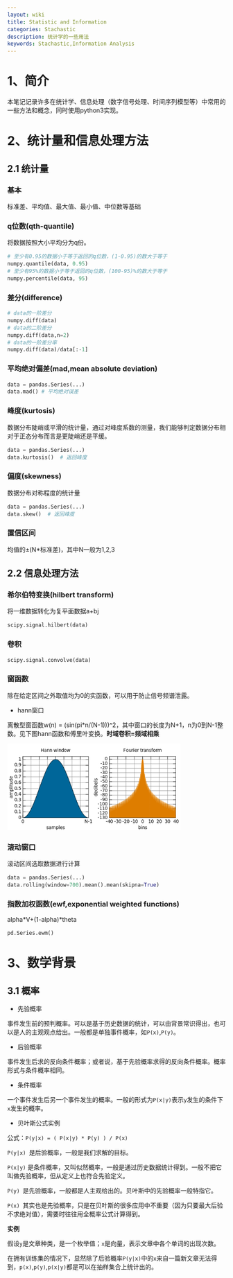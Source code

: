 ```yaml
---
layout: wiki
title: Statistic and Information
categories: Stachastic
description: 统计学的一些用法
keywords: Stachastic,Information Analysis
---
```


# 1、简介
本笔记记录许多在统计学、信息处理（数字信号处理、时间序列模型等）中常用的一些方法和概念，同时使用python3实现。
# 2、统计量和信息处理方法
## 2.1 统计量
### 基本
 标准差、平均值、最大值、最小值、中位数等基础

### q位数(qth-quantile)

将数据按照大小平均分为q份。

```python
# 至少有0.95的数据小于等于返回的q位数，(1-0.95)的数大于等于
numpy.quantile(data, 0.95)
# 至少有95%的数据小于等于返回的q位数，(100-95)%的数大于等于
numpy.percentile(data, 95)
```

### 差分(difference)

```python
# data的一阶差分
numpy.diff(data)
# data的二阶差分
numpy.diff(data,n=2)
# data的一阶差分率
numpy.diff(data)/data[:-1]
```

### 平均绝对偏差(mad,mean absolute deviation)

```python
data = pandas.Series(...)
data.mad() # 平均绝对误差
```

### 峰度(kurtosis)

数据分布陡峭或平滑的统计量，通过对峰度系数的测量，我们能够判定数据分布相对于正态分布而言是更陡峭还是平缓。

```python
data = pandas.Series(...)
data.kurtosis()  # 返回峰度
```

### 偏度(skewness)

数据分布对称程度的统计量

```python
data = pandas.Series(...)
data.skew()  # 返回峰度
```

### 置信区间
均值的±(N\*标准差)，其中N一般为1,2,3



## 2.2 信息处理方法

### 希尔伯特变换(hilbert transform)

将一维数据转化为复平面数据a+bj

```python
scipy.signal.hilbert(data)
```

### 卷积

```python
scipy.signal.convolve(data)
```

### 窗函数
除在给定区间之外取值均为0的实函数，可以用于防止信号频谱泄露。

* hann窗口

离散型窗函数w(n) = (sin(pi\*n/(N-1)))^2，其中窗口的长度为N+1，n为0到N-1整数。见下图hann函数和傅里叶变换。**时域卷积=频域相乘**

<img src="/images/wiki/StaticAnalysis/hann.png" width="400" alt="hann函数和它的傅里叶变换" />

### 滚动窗口
滚动区间选取数据进行计算

```python
data = pandas.Series(...)
data.rolling(window=700).mean().mean(skipna=True)
```

### 指数加权函数(ewf,exponential weighted functions)
alpha\*V+(1-alpha)\*theta

```python
pd.Series.ewm()
```
# 3、数学背景

## 3.1 概率

* 先验概率

事件发生前的预判概率。可以是基于历史数据的统计，可以由背景常识得出，也可以是人的主观观点给出。一般都是单独事件概率，如`P(x)`,`P(y)`。

* 后验概率

事件发生后求的反向条件概率；或者说，基于先验概率求得的反向条件概率。概率形式与条件概率相同。

* 条件概率

一个事件发生后另一个事件发生的概率。一般的形式为`P(x|y)`表示`y`发生的条件下`x`发生的概率。

* 贝叶斯公式实例

公式：`P(y|x) = ( P(x|y) * P(y) ) / P(x)`

`P(y|x) `是后验概率，一般是我们求解的目标。

`P(x|y)` 是条件概率，又叫似然概率，一般是通过历史数据统计得到。一般不把它叫做先验概率，但从定义上也符合先验定义。

`P(y) `是先验概率，一般都是人主观给出的。贝叶斯中的先验概率一般特指它。

`P(x) `其实也是先验概率，只是在贝叶斯的很多应用中不重要（因为只要最大后验不求绝对值），需要时往往用全概率公式计算得到。  

**实例**

假设`y`是文章种类，是一个枚举值；`x`是向量，表示文章中各个单词的出现次数。

在拥有训练集的情况下，显然除了后验概率`P(y|x)`中的`x`来自一篇新文章无法得到，`p(x)`,`p(y)`,`p(x|y)`都是可以在抽样集合上统计出的。  